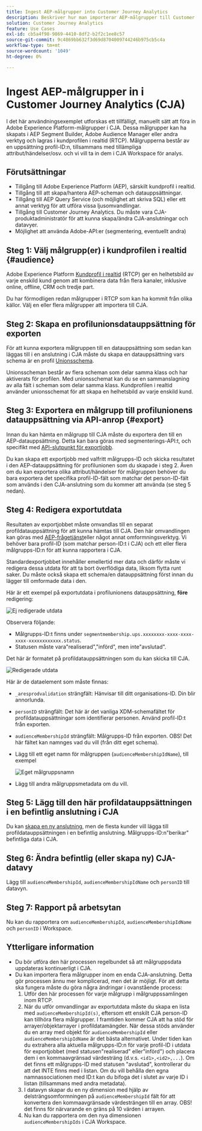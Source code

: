 ```yaml
---
title: Ingest AEP-målgrupper into Customer Journey Analytics
description: Beskriver hur man importerar AEP-målgrupper till Customer Journey Analytics för vidare analys.
solution: Customer Journey Analytics
feature: Use Cases
exl-id: cb5a4f98-9869-4410-8df2-b2f2c1ee8c57
source-git-commit: 9c4869bb632f3d69d8704009744246b975cb5c4a
workflow-type: tm+mt
source-wordcount: '1049'
ht-degree: 0%

---
```


# Ingest AEP-målgrupper in i Customer Journey Analytics (CJA)

I det här användningsexemplet utforskas ett tillfälligt, manuellt sätt att föra in Adobe Experience Platform-målgrupper i CJA. Dessa målgrupper kan ha skapats i AEP Segment Builder, Adobe Audience Manager eller andra verktyg och lagras i kundprofilen i realtid (RTCP). Målgrupperna består av en uppsättning profil-ID:n, tillsammans med tillämpliga attribut/händelser/osv. och vi vill ta in dem i CJA Workspace för analys.

## Förutsättningar

* Tillgång till Adobe Experience Platform (AEP), särskilt kundprofil i realtid.
* Tillgång till att skapa/hantera AEP-scheman och datauppsättningar.
* Tillgång till AEP Query Service (och möjlighet att skriva SQL) eller ett annat verktyg för att utföra vissa ljusomvandlingar.
* Tillgång till Customer Journey Analytics. Du måste vara CJA-produktadministratör för att kunna skapa/ändra CJA-anslutningar och datavyer.
* Möjlighet att använda Adobe-API:er (segmentering, eventuellt andra)

## Steg 1: Välj målgrupp(er) i kundprofilen i realtid {#audience}

Adobe Experience Platform [Kundprofil i realtid](https://experienceleague.adobe.com/docs/experience-platform/profile/home.html?lang=en) (RTCP) ger en helhetsbild av varje enskild kund genom att kombinera data från flera kanaler, inklusive online, offline, CRM och tredje part.

Du har förmodligen redan målgrupper i RTCP som kan ha kommit från olika källor. Välj en eller flera målgrupper att importera till CJA.

## Steg 2: Skapa en profilunionsdatauppsättning för exporten

För att kunna exportera målgruppen till en datauppsättning som sedan kan läggas till i en anslutning i CJA måste du skapa en datauppsättning vars schema är en profil [Unionsschema](https://experienceleague.adobe.com/docs/experience-platform/profile/union-schemas/union-schema.html?lang=en#understanding-union-schemas).

Unionsscheman består av flera scheman som delar samma klass och har aktiverats för profilen. Med unionsschemat kan du se en sammanslagning av alla fält i scheman som delar samma klass. Kundprofilen i realtid använder unionsschemat för att skapa en helhetsbild av varje enskild kund.

## Steg 3: Exportera en målgrupp till profilunionens datauppsättning via API-anrop {#export}

Innan du kan hämta en målgrupp till CJA måste du exportera den till en AEP-datauppsättning. Detta kan bara göras med segmenterings-API:t, och specifikt med [API-slutpunkt för exportjobb](https://experienceleague.adobe.com/docs/experience-platform/segmentation/api/export-jobs.html?lang=en).

Du kan skapa ett exportjobb med valfritt målgrupps-ID och skicka resultatet i den AEP-datauppsättning för profilunionen som du skapade i steg 2. Även om du kan exportera olika attribut/händelser för målgruppen behöver du bara exportera det specifika profil-ID-fält som matchar det person-ID-fält som används i den CJA-anslutning som du kommer att använda (se steg 5 nedan).

## Steg 4: Redigera exportutdata

Resultaten av exportjobbet måste omvandlas till en separat profildatauppsättning för att kunna hämtas till CJA.  Den här omvandlingen kan göras med [AEP-frågetjänst](https://experienceleague.adobe.com/docs/experience-platform/query/home.html?lang=en)eller något annat omformningsverktyg. Vi behöver bara profil-ID (som matchar person-ID:t i CJA) och ett eller flera målgrupps-ID:n för att kunna rapportera i CJA.

Standardexportjobbet innehåller emellertid mer data och därför måste vi redigera dessa utdata för att ta bort överflödiga data, liksom flytta runt saker.  Du måste också skapa ett schema/en datauppsättning först innan du lägger till omformade data i den.

Här är ett exempel på exportutdata i profilunionens datauppsättning, **före** redigering:

![Ej redigerade utdata](assets/export-unedited.png)

Observera följande:

* Målgrupps-ID:t finns under `segmentmembership.ups.xxxxxxxx-xxxx-xxxx-xxxx-xxxxxxxxxxxx.status`.
* Statusen måste vara&quot;realiserad&quot;,&quot;införd&quot;, men inte&quot;avslutad&quot;.

Det här är formatet på profildatauppsättningen som du kan skicka till CJA.

![Redigerade utdata](assets/export-edited.png)

Här är de dataelement som måste finnas:

* `_aresprodvalidation` strängfält: Hänvisar till ditt organisations-ID. Din blir annorlunda.
* `personID` strängfält: Det här är det vanliga XDM-schemafältet för profildatauppsättningar som identifierar personen. Använd profil-ID:t från exporten.
* `audienceMembershipId` strängfält: Målgrupps-ID från exporten.  OBS! Det här fältet kan namnges vad du vill (från ditt eget schema).
* Lägg till ett eget namn för målgruppen (`audienceMembershipIdName`), till exempel

   ![Eget målgruppsnamn](assets/audience-name.png)

* Lägg till andra målgruppsmetadata om du vill.

## Steg 5: Lägg till den här profildatauppsättningen i en befintlig anslutning i CJA

Du kan [skapa en ny anslutning](/help/connections/create-connection.md), men de flesta kunder vill lägga till profildatauppsättningen i en befintlig anslutning. Målgrupps-ID:n&quot;berikar&quot; befintliga data i CJA.

## Steg 6: Ändra befintlig (eller skapa ny) CJA-datavy

Lägg till `audienceMembershipId`, `audienceMembershipIdName` och `personID` till datavyn.

## Steg 7: Rapport på arbetsytan

Nu kan du rapportera om `audienceMembershipId`, `audienceMembershipIdName` och `personID` i Workspace.

## Ytterligare information

* Du bör utföra den här processen regelbundet så att målgruppsdata uppdateras kontinuerligt i CJA.
* Du kan importera flera målgrupper inom en enda CJA-anslutning. Detta gör processen ännu mer komplicerad, men det är möjligt. För att detta ska fungera måste du göra några ändringar i ovanstående process:
   1. Utför den här processen för varje målgrupp i målgruppssamlingen inom RTCP.
   1. När du utför omvandlingar av exportutdata måste du skapa en lista med `audienceMembershipId(s)`, eftersom ett enskilt CJA person-ID kan tillhöra flera målgrupper. I framtiden kommer CJA att ha stöd för arrayer/objektarrayer i profildatamängder. När dessa stöds använder du en array med objekt för `audienceMembershipId` eller `audienceMembershipIdName` är det bästa alternativet. Under tiden kan du extrahera alla aktuella målgrupps-ID:n för varje profil-ID i utdata för exportjobbet (med statusen&quot;realiserad&quot; eller&quot;införd&quot;) och placera dem i en kommaavgränsad värdesträng (d.v.s. `<id1>,<id2>,...`).  Om det finns ett målgrupps-ID med statusen &quot;avslutad&quot;, kontrollerar du att det INTE finns med i listan.  Om du vill behålla den egna namnassociationen med ID:t kan du bifoga det i slutet av varje ID i listan (tillsammans med andra metadata).
   1. I datavyn skapar du en ny dimension med hjälp av delsträngsomformningen på `audienceMembershipId` fält för att konvertera den kommaavgränsade värdesträngen till en array. OBS! det finns för närvarande en gräns på 10 värden i arrayen.
   1. Nu kan du rapportera om den nya dimensionen `audienceMembershipIds` i CJA Workspace.
